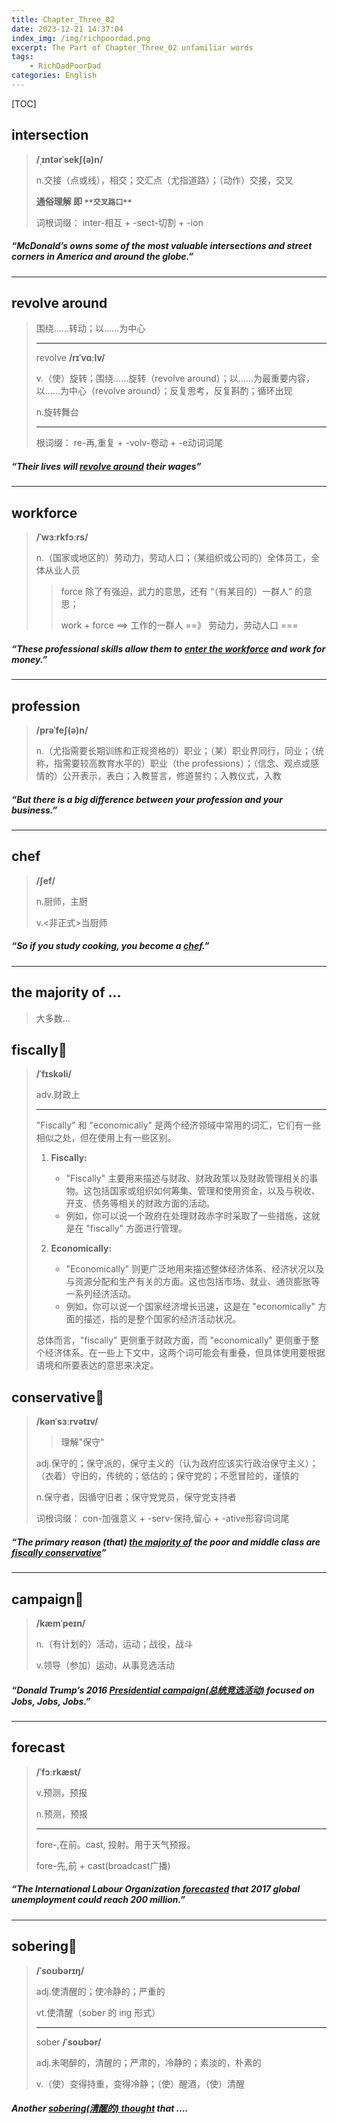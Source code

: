 ```yaml
---
title: Chapter_Three_02
date: 2023-12-21 14:37:04
index_img: /img/richpoordad.png
excerpt: The Part of Chapter_Three_02 unfamiliar words
tags: 
    - RichDadPoorDad
categories: English
---
```


[TOC]

## intersection

> **/ˌɪntərˈsekʃ(ə)n/**
>
> n.交接（点或线），相交；交汇点（尤指道路）；（动作）交接，交叉
>
> **通俗理解  即  `**交叉路口**`**
>
> 词根词缀： inter-相互 + -sect-切割 + -ion

##### “McDonald’s owns some of the most valuable **intersections** and street corners in America and around the globe.”

---

## revolve around

> 围绕……转动；以……为中心
>
> ---
>
> revolve  **/rɪˈvɑːlv/**
>
> v.（使）旋转；围绕……旋转（revolve around）；以……为最重要内容，以……为中心（revolve around）；反复思考，反复斟酌；循环出现
>
> n.旋转舞台
>
> ---
>
> 根词缀： re-再,重复 + -volv-卷动 + -e动词词尾

##### “Their lives will **<u>revolve around</u>** their wages”

---

## workforce

> **/ˈwɜːrkfɔːrs/**
>
> n.（国家或地区的）劳动力，劳动人口；（某组织或公司的）全体员工，全体从业人员
>
> > force 除了有强迫，武力的意思，还有 “（有某目的）一群人” 的意思；
> >
> > work + force  ==>   工作的一群人 ==》 劳动力，劳动人口 ===

##### “These professional skills allow them to <u>enter the **workforce**</u> and work for money.”

---

## profession

> **/prəˈfeʃ(ə)n/**
>
> n.（尤指需要长期训练和正规资格的）职业；（某）职业界同行，同业；（统称，指需要较高教育水平的）职业（the professions）；（信念、观点或感情的）公开表示，表白；入教誓言，修道誓约；入教仪式，入教

##### “But there is a big difference between your **profession** and your business.”

---

## chef

> **/ʃef/**
>
> n.厨师，主厨
>
> v.<非正式>当厨师

##### “So if you study cooking, you become a **<u>chef</u>**.”

---

## the majority of ...

> 大多数...

## fiscally🚩

> **/ˈfɪskəli/**
>
> adv.财政上
>
> ---
>
> "Fiscally" 和 "economically" 是两个经济领域中常用的词汇，它们有一些相似之处，但在使用上有一些区别。
>
> 1. **Fiscally:**
>    - "Fiscally" 主要用来描述与财政、财政政策以及财政管理相关的事物。这包括国家或组织如何筹集、管理和使用资金，以及与税收、开支、债务等相关的财政方面的活动。
>    - 例如，你可以说一个政府在处理财政赤字时采取了一些措施，这就是在 "fiscally" 方面进行管理。
>
> 2. **Economically:**
>    - "Economically" 则更广泛地用来描述整体经济体系、经济状况以及与资源分配和生产有关的方面。这也包括市场、就业、通货膨胀等一系列经济活动。
>    - 例如，你可以说一个国家经济增长迅速，这是在 "economically" 方面的描述，指的是整个国家的经济活动状况。
>
> 总体而言，"fiscally" 更侧重于财政方面，而 "economically" 更侧重于整个经济体系。在一些上下文中，这两个词可能会有重叠，但具体使用要根据语境和所要表达的意思来决定。

## conservative🚩

> **/kənˈsɜːrvətɪv/**
>
> > 理解"保守"
>
> adj.保守的；保守派的，保守主义的（认为政府应该实行政治保守主义）；（衣着）守旧的，传统的；低估的；保守党的；不愿冒险的，谨慎的
>
> n.保守者，因循守旧者；保守党党员，保守党支持者
>
> 词根词缀： con-加强意义 + -serv-保持,留心 + -ative形容词词尾

##### “The primary reason (that) **<u>the majority of</u>** the poor and middle class are <u>**fiscally conservative**</u>”

---

## campaign🚩

> **/kæmˈpeɪn/**
>
> n.（有计划的）活动，运动；战役，战斗
>
> v.领导（参加）运动，从事竞选活动

##### “Donald Trump’s 2016 <u>Presidential campaign(总统竞选活动)</u> focused on Jobs, Jobs, Jobs.”

---

## forecast

> **/ˈfɔːrkæst/**
>
> v.预测，预报
>
> n.预测，预报
>
> ---
>
> fore-,在前。cast, 投射。用于天气预报。
>
>  fore-先,前 + cast(broadcast广播)

##### “The International Labour Organization **<u>forecasted</u>** that 2017 global unemployment could reach 200 million.”

---

## sobering🚩

> **/ˈsoʊbərɪŋ/**
>
> adj.使清醒的；使冷静的；严重的
>
> vt.使清醒（sober 的 ing 形式）
>
> ---
>
> sober 	**/ˈsoʊbər/**
>
> adj.未喝醉的，清醒的；严肃的，冷静的；素淡的，朴素的
>
> v.（使）变得持重，变得冷静；（使）醒酒，（使）清醒

##### Another <u>sobering(清醒的) thought</u> that ....